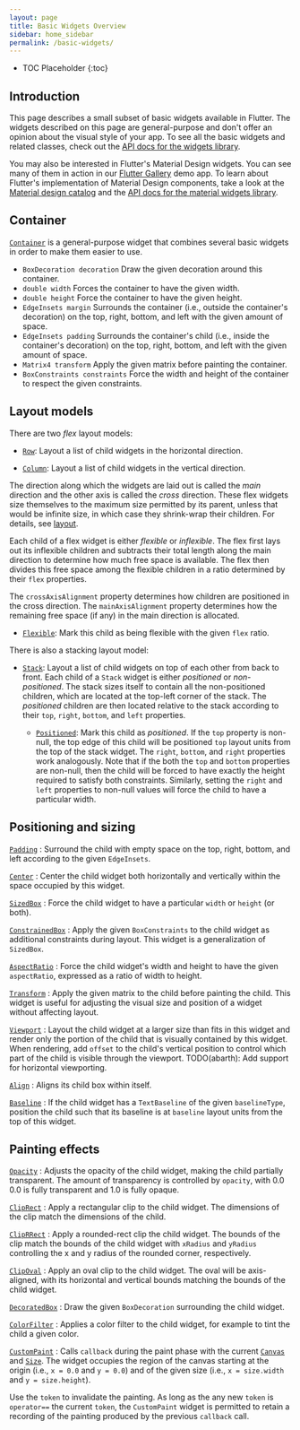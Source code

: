 ```yaml
---
layout: page
title: Basic Widgets Overview
sidebar: home_sidebar
permalink: /basic-widgets/
---
```


* TOC Placeholder
{:toc}

## Introduction

This page describes a small subset of basic widgets available in Flutter.
The widgets described on this page are
general-purpose and don't offer an opinion about the visual style of your app.
To see all the basic widgets and related classes, check out the
[API docs for the widgets library](https://docs.flutter.io/flutter/widgets/widgets-library.html).

You may also be interested in Flutter's Material Design widgets.
You can see many of them in action in our
[Flutter Gallery](https://github.com/flutter/flutter/tree/master/examples/flutter_gallery)
demo app. To learn about Flutter's implementation of Material Design components, take a look at the [Material design catalog](/material-design-catalog) and the
[API docs for the material widgets library](https://docs.flutter.io/flutter/material/material-library.html).

Container
---------

[`Container`](https://docs.flutter.io/flutter/widgets/Container-class.html)
is a general-purpose widget that combines several basic widgets in
order to make them easier to use.

 - `BoxDecoration decoration` Draw the given decoration around this container.
 - `double width` Forces the container to have the given width.
 - `double height` Force the container to have the given height.
 - `EdgeInsets margin` Surrounds the container (i.e., outside the container's
    decoration) on the top, right, bottom, and left with the given amount of
    space.
 - `EdgeInsets padding` Surrounds the container's child (i.e., inside the
    container's decoration) on the top, right, bottom, and left with the given
    amount of space.
 - `Matrix4 transform` Apply the given matrix before painting the container.
 - `BoxConstraints constraints` Force the width and height of the container to
    respect the given constraints.

Layout models
-------------

There are two _flex_ layout models:

 - [`Row`](https://docs.flutter.io/flutter/widgets/Row-class.html): Layout a
   list of child widgets in the horizontal direction.

 - [`Column`](https://docs.flutter.io/flutter/widgets/Column-class.html): Layout
   a list of child widgets in the vertical direction.

The direction along which the widgets are laid out is called the
*main* direction and the other axis is called the *cross* direction.
These flex widgets size themselves to the maximum size permitted by
its parent, unless that would be infinite size, in which case they
shrink-wrap their children. For details, see [layout](../layout/#flex).

Each child of a flex widget is either *flexible* or *inflexible*.
The flex first lays out its inflexible children and subtracts their
total length along the main direction to determine how much free space
is available. The flex then divides this free space among the flexible
children in a ratio determined by their `flex` properties.

The `crossAxisAlignment` property determines how children are positioned in
the cross direction. The `mainAxisAlignment` property determines how the
remaining free space (if any) in the main direction is allocated.

 - [`Flexible`](https://docs.flutter.io/flutter/widgets/Flexible-class.html):
   Mark this child as being flexible with the given `flex` ratio.

There is also a stacking layout model:

 - [`Stack`](https://docs.flutter.io/flutter/widgets/Stack-class.html): Layout a
   list of child widgets on top of each other from back to
   front. Each child of a `Stack` widget is either *positioned* or
   *non-positioned*. The stack sizes itself to contain all the
   non-positioned children, which are located at the top-left corner of the
   stack. The *positioned* children are then located relative to the stack
   according to their `top`, `right`, `bottom`, and `left` properties.

    - [`Positioned`](https://docs.flutter.io/flutter/widgets/Positioned-class.html):
      Mark this child as *positioned*. If the `top` property is
      non-null, the top edge of this child will be positioned `top` layout units
      from the top of the stack widget. The `right`, `bottom`, and `right`
      properties work analogously. Note that if the both the `top` and `bottom`
      properties are non-null, then the child will be forced to have exactly the
      height required to satisfy both constraints. Similarly, setting the
      `right` and `left` properties to non-null values will force the child to
      have a particular width.

Positioning and sizing
----------------------

[`Padding`](https://docs.flutter.io/flutter/widgets/Padding-class.html)
: Surround the child with empty space on the top, right, bottom, and
  left according to the given `EdgeInsets`.

[`Center`](https://docs.flutter.io/flutter/widgets/Center-class.html)
: Center the child widget both horizontally and vertically within the
 space occupied by this widget.

[`SizedBox`](https://docs.flutter.io/flutter/widgets/SizedBox-class.html)
: Force the child widget to have a particular `width` or `height`
 (or both).

[`ConstrainedBox`](https://docs.flutter.io/flutter/widgets/ConstrainedBox-class.html)
: Apply the given `BoxConstraints` to the child widget as
  additional constraints during layout. This widget is a generalization of
  `SizedBox`.

[`AspectRatio`](https://docs.flutter.io/flutter/widgets/AspectRatio-class.html)
: Force the child widget's width and height to have the given
  `aspectRatio`, expressed as a ratio of width to height.

[`Transform`](https://docs.flutter.io/flutter/widgets/Transform-class.html)
: Apply the given matrix to the child before painting the child.
  This widget is useful for adjusting the visual size and position of a widget
  without affecting layout.

[`Viewport`](https://docs.flutter.io/flutter/widgets/Viewport-class.html)
: Layout the child widget at a larger size than fits in this widget
  and render only the portion of the child that is visually contained by this
  widget. When rendering, add `offset` to the child's vertical position to
  control which part of the child is visible through the viewport.
  TODO(abarth): Add support for horizontal viewporting.

[`Align`](https://docs.flutter.io/flutter/widgets/Align-class.html)
: Aligns its child box within itself.

[`Baseline`](https://docs.flutter.io/flutter/widgets/Baseline-class.html)
: If the child widget has a `TextBaseline` of the given
  `baselineType`, position the child such that its baseline is at `baseline`
  layout units from the top of this widget.

Painting effects
----------------

[`Opacity`](https://docs.flutter.io/flutter/widgets/Opacity-class.html)
: Adjusts the opacity of the child widget, making the child partially
  transparent. The amount of transparency is controlled by `opacity`, with 0.0
  0.0 is fully transparent and 1.0 is fully opaque.

[`ClipRect`](https://docs.flutter.io/flutter/widgets/ClipRect-class.html)
: Apply a rectangular clip to the child widget. The dimensions of
  the clip match the dimensions of the child.

[`ClipRRect`](https://docs.flutter.io/flutter/widgets/ClipRRect-class.html)
: Apply a rounded-rect clip the child widget. The bounds of the
  clip match the bounds of the child widget with `xRadius` and `yRadius`
  controlling the x and y radius of the rounded corner, respectively.

[`ClipOval`](https://docs.flutter.io/flutter/widgets/ClipOval-class.html)
: Apply an oval clip to the child widget. The oval will be
  axis-aligned, with its horizontal and vertical bounds matching the bounds of
  the child widget.

[`DecoratedBox`](https://docs.flutter.io/flutter/widgets/DecoratedBox-class.html)
: Draw the given `BoxDecoration` surrounding the child widget.

[`ColorFilter`](https://docs.flutter.io/flutter/dart-ui/ColorFilter-class.html)
: Applies a color filter to the child widget, for example to
  tint the child a given color.

[`CustomPaint`](https://docs.flutter.io/flutter/widgets/CustomPaint-class.html)
: Calls `callback` during the paint phase with the current
  [`Canvas`](https://docs.flutter.io/flutter/dart-ui/Canvas-class.html) and
  [`Size`](https://docs.flutter.io/flutter/dart-ui/Size-class.html). The widget occupies the region of the canvas starting at
  the origin (i.e., `x = 0.0` and `y = 0.0`) and of the given size (i.e.,
  `x = size.width` and `y = size.height`).

  Use the `token` to invalidate the painting. As long as the any new `token`
  is `operator==` the current `token`, the `CustomPaint` widget is permitted
  to retain a recording of the painting produced by the previous `callback`
  call.
